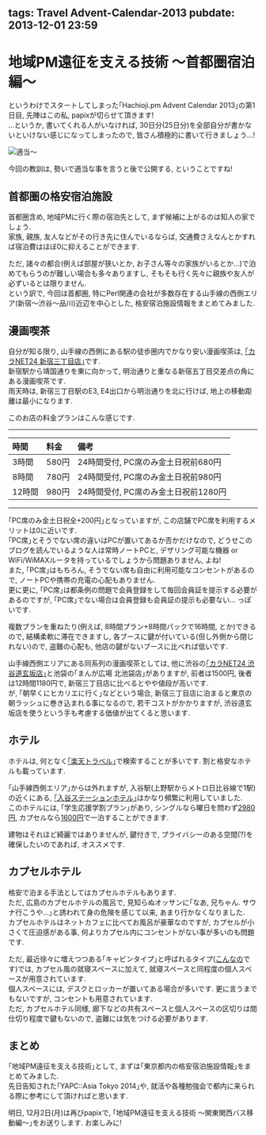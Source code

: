 tags: Travel Advent-Calendar-2013
pubdate: 2013-12-01 23:59
---
# 地域PM遠征を支える技術 〜首都圏宿泊編〜

というわけでスタートしてしまった｢Hachioji.pm Advent Calendar 2013｣の第1日目, 先陣はこの私, papixが切らせて頂きます!  
...というか, 書いてくれる人がいなければ, 30日分(25日分)を全部自分が書かないといけない感じになってしまったので, 皆さん積極的に書いて行きましょう...!

![適当〜](<: '/static/image/hachioji-advent-2013.png' | uri_for :>)

今回の教訓は, 勢いで適当な事を言うと後で公開する, ということですね!

## 首都圏の格安宿泊施設

首都圏含め, 地域PMに行く際の宿泊先として, まず候補に上がるのは知人の家でしょう.  
家族, 親族, 友人などがその行き先に住んでいるならば, 交通費さえなんとかすれば宿泊費はほぼ0に抑えることができます.

ただ, 諸々の都合(例えば部屋が狭いとか, お子さん等々の家族がいるとか...)で泊めてもらうのが難しい場合も多々ありますし, そもそも行く先々に親族や友人が必ずいるとは限りません.  
という訳で, 今回は首都圏, 特にPerl関連の会社が多数存在する山手線の西側エリア(新宿〜渋谷〜品川)近辺を中心とした, 格安宿泊施設情報をまとめてみました.

## 漫画喫茶

自分が知る限り, 山手線の西側にある駅の徒歩圏内でかなり安い漫画喫茶は, [｢カラNET24 新宿三丁目店｣](http://www.utahiro.com/store/storelist/storeinfo/tabid/64/pdid/0206/Default.aspx)です.   
新宿駅から靖国通りを東に向かって, 明治通りと重なる新宿五丁目交差点の角にある漫画喫茶です.  
雨天時は, 新宿三丁目駅のE3, E4出口から明治通りを北に行けば, 地上の移動距離は最小になります.

このお店の料金プランはこんな感じです.

----

| 時間   | 料金  | 備考                                 |
|:-------|:------|:-------------------------------------|
| 3時間  | 580円 | 24時間受付, PC席のみ金土日祝前680円  |
| 8時間  | 780円 | 24時間受付, PC席のみ金土日祝前980円  |
| 12時間 | 980円 | 24時間受付, PC席のみ金土日祝前1280円 |

----

｢PC席のみ金土日祝全+200円｣となっていますが, この店舗でPC席を利用するメリットは0に近いです.  
｢PC席｣とそうでない席の違いはPCが置いてあるか否かだけなので, どうせこのブログを読んでいるような人は常時ノートPCと, デザリング可能な機器 or WiFi/WiMAXルータを持っているでしょうから問題ありません, よね!  
また, ｢PC席｣はもちろん, そうでない席も自由に利用可能なコンセントがあるので, ノートPCや携帯の充電の心配もありません.   
更に更に, ｢PC席｣は都条例の問題で会員登録をして毎回会員証を提示する必要があるのですが, ｢PC席｣でない場合は会員登録も会員証の提示も必要ない... っぽいです.

複数プランを重ねたり(例えば, 8時間プラン+8時間パックで16時間, とか)できるので, 結構柔軟に滞在できますし, 各ブースに鍵が付いている(但し外側から閉じれない)ので, 盗難の心配も, 他店の鍵がないブースに比べれば低いです.

山手線西側エリアにある同系列の漫画喫茶としては, 他に渋谷の[｢カラNET24 渋谷道玄坂店｣](http://www.utahiro.com/store/storelist/storeinfo/tabid/64/pdid/0204/Default.aspx)と池袋の｢まんが広場 北池袋店｣がありますが, 前者は1500円, 後者は12時間1180円で, 新宿三丁目店に比べるとやや値段が高いです.   
が, ｢朝早くにヒカリエに行く｣などという場合, 新宿三丁目店に泊まると東京の朝ラッシュに巻き込まれる事になるので, 若干コストがかかりますが, 渋谷道玄坂店を使うという手も考慮する価値が出てくると思います.

## ホテル

ホテルは, 何となく[｢楽天トラベル｣](http://travel.rakuten.co.jp/)で検索することが多いです. 割と格安なホテルも載っています.

｢山手線西側エリア｣からは外れますが, 入谷駅(上野駅からメトロ日比谷線で1駅)の近くにある, [｢入谷ステーションホテル｣](http://hotelink.co.jp/iriya/)はかなり頻繁に利用していました.   
このホテルには, ｢学生応援学割プラン｣があり, シングルなら曜日を問わず[2980円](https://asp.hotel-story.ne.jp/ver3d/ASPP0200.asp?hidSELECTPLAN=29963&hidSELECTCOD1=65830&hidSELECTCOD2=001), カプセルなら[1600円](https://asp.hotel-story.ne.jp/ver3d/ASPP0200.asp?hidSELECTPLAN=29962&hidSELECTCOD1=65830&hidSELECTCOD2=001)で一泊することができます.

建物はそれほど綺麗ではありませんが, 鍵付きで, プライバシーのある空間(?)を確保したいのであれば, オススメです.

## カプセルホテル

格安で泊まる手法としてはカプセルホテルもあります.   
ただ, 広島のカプセルホテルの風呂で, 見知らぬオッサンに｢なあ, 兄ちゃん. サウナ行こうや...｣と誘われて身の危険を感じて以来, あまり行かなくなりました.  
カプセルホテルはネットカフェに比べてお風呂が豪華なのですが, カプセルが小さくて圧迫感がある事, 何よりカプセル内にコンセントがない事が多いのも問題です.  

ただ, 最近徐々に増えつつある｢キャビンタイプ｣と呼ばれるタイプ([こんなの](http://rexinn.co.jp/capsule.html)です)では, カプセル風の就寝スペースに加えて, 就寝スペースと同程度の個人スペースが用意されています.  
個人スペースには, デスクとロッカーが置いてある場合が多いです. 更に言うまでもないですが, コンセントも用意されています.   
ただ, カプセルホテル同様, 廊下などの共有スペースと個人スペースの区切りは間仕切り程度で鍵もないので, 盗難には気をつける必要があります.  

## まとめ

｢地域PM遠征を支える技術｣として, まずは｢東京都内の格安宿泊施設情報｣をまとめてみました.   
先日告知された｢YAPC::Asia Tokyo 2014｣や, 就活や各種勉強会で都内に来られる際に参考にして頂ければと思います.  

明日, 12月2日(月)は再びpapixで, ｢地域PM遠征を支える技術 〜関東関西バス移動編〜｣をお送りします. お楽しみに!
